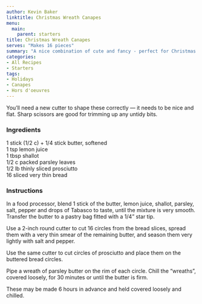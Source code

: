 ```yaml
---
author: Kevin Baker
linktitle: Christmas Wreath Canapes
menu:
  main:
    parent: starters
title: Christmas Wreath Canapes
serves: "Makes 16 pieces"
summary: "A nice combination of cute and fancy - perfect for Christmas."
categories:
- All Recipes
- Starters
tags:
- Holidays
- Canapes
- Hors d'oeuvres
---
```

You’ll need a new cutter to shape these correctly — it needs to be nice and flat. Sharp scissors are good for trimming up any untidy bits.

### Ingredients

<div class="ingredient-list">

1 stick (1/2 c) + 1/4 stick butter, softened  
1 tsp lemon juice  
1 tbsp shallot  
1/2 c packed parsley leaves  
1/2 lb thinly sliced prosciutto  
16 sliced very thin bread  

</div>

### Instructions

In a food processor, blend 1 stick of the butter, lemon juice, shallot, parsley, salt, pepper and drops of Tabasco to taste, until the mixture is very smooth. Transfer the butter to a pastry bag fitted with a 1/4” star tip. 

Use a 2-inch round cutter to cut 16 circles from the bread slices, spread them with a very thin smear of the remaining butter, and season them very lightly with salt and pepper.

Use the same cutter to cut circles of prosciutto and place them on the buttered bread circles.

Pipe a wreath of parsley butter on the rim of each circle. Chill the “wreaths”, covered loosely, for 30 minutes or until the butter is firm.

These may be made 6 hours in advance and held covered loosely and chilled.